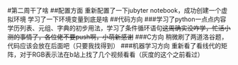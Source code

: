#第二周干了啥
##配置方面
重新配置了一下jubyter notebook，成功创建一个虚拟环境
学习了一下环境变量到底是啥
##代码方向
###学习了python一点点内容
学历列表、元组、字典的初步用法，学习了条件循环语句~~这周确实没咋学，忙活小测的事情了，各位佬不要push啊，小萌新感谢~~
###C方向
稍微刷了两道洛谷题，代码应该会放在后面吧（只要我找得到）
###机器学习方向
重新看了看线代的矩阵，对于RGB表示法在b站上找了几个视频看看（灰度的这个之前看过）

